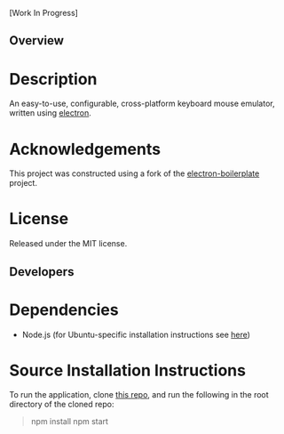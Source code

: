 [Work In Progress]

## Overview

# Description

An easy-to-use, configurable, cross-platform keyboard mouse emulator, written using [electron](https://github.com/electron/electron).

# Acknowledgements

This project was constructed using a fork of the [electron-boilerplate](https://github.com/szwacz/electron-boilerplate) project.

# License

Released under the MIT license.

## Developers

# Dependencies

- Node.js (for Ubuntu-specific installation instructions see [here](https://www.digitalocean.com/community/tutorials/how-to-install-node-js-on-ubuntu-16-04))

# Source Installation Instructions

To run the application, clone [this repo](https://github.com/adlawren/bailey), and run the following in the root directory of the cloned repo:

> npm install
> npm start
